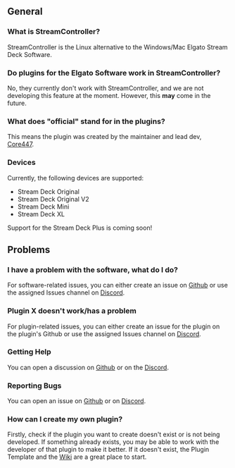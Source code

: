 ## General

### What is StreamController?
<!-- bot: ? -->
StreamController is the Linux alternative to the Windows/Mac Elgato Stream Deck Software.

### Do plugins for the Elgato Software work in StreamController?
<!-- bot: elgato-plugins -->
No, they currently don't work with StreamController, and we are not developing this feature at the moment. However, this **may** come in the future.

### What does "official" stand for in the plugins?
<!-- bot: official-badge -->
This means the plugin was created by the maintainer and lead dev, [Core447](https://github.com/Core447).

### Devices
<!-- bot: devices -->
Currently, the following devices are supported:

- Stream Deck Original
- Stream Deck Original V2
- Stream Deck Mini
- Stream Deck XL

Support for the Stream Deck Plus is coming soon!

## Problems

### I have a problem with the software, what do I do?
<!-- bot: software-problem -->
For software-related issues, you can either create an issue on [Github](https://github.com/StreamController/StreamController/issues) or use the assigned Issues channel on [Discord](https://discord.gg/MSyHM8TN3u).

### Plugin X doesn't work/has a problem
<!-- bot: plugin-problem -->
For plugin-related issues, you can either create an issue for the plugin on the plugin's Github or use the assigned Issues channel on [Discord](https://discord.gg/MSyHM8TN3u).

### Getting Help
<!-- bot: help -->
You can open a discussion on [Github](https://github.com/StreamController/StreamController/discussions) or on the [Discord](https://discord.gg/MSyHM8TN3u).

### Reporting Bugs
<!-- bot: bugs -->
You can open an issue on [Github](https://github.com/StreamController/StreamController/issues) or on [Discord](https://discord.gg/MSyHM8TN3u).

### How can I create my own plugin?
<!-- bot: plugin-dev -->
Firstly, check if the plugin you want to create doesn't exist or is not being developed. If something already exists, you may be able to work with the developer of that plugin to make it better. If it doesn't exist, the Plugin Template and the [Wiki](https://streamcontroller.github.io/docs) are a great place to start.